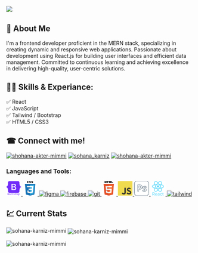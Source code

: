 ![](https://i.ibb.co/y6zDjVq/mern-stack.png)

## 🚀 About Me
I'm a frontend developer proficient in the MERN stack, specializing in creating dynamic and responsive web applications. Passionate about development using React.js for building user interfaces and efficient data management. Committed to continuous learning and achieving excellence in delivering high-quality, user-centric solutions. 

## 👨‍💻 Skills & Experiance: 
✅ React <br> 
✅ JavaScript <br>
✅ Tailwind / Bootstrap <br>
✅ HTML5 / CSS3 <br>

## ☎ Connect with me!
<p align="left">
  <a href="https://www.facebook.com/profile.php?id=100094102783679" target="blank"><img align="center" src="https://raw.githubusercontent.com/rahuldkjain/github-profile-readme-generator/master/src/images/icons/Social/facebook.svg" alt="shohana-akter-mimmi" height="30" width="40" /></a>
<a href="https://twitter.com/sohana_karniz" target="blank"><img align="center" src="https://raw.githubusercontent.com/rahuldkjain/github-profile-readme-generator/master/src/images/icons/Social/twitter.svg" alt="sohana_karniz" height="30" width="40" /></a>
<a href="https://linkedin.com/in/shohana-akter-mimmi" target="blank"><img align="center" src="https://raw.githubusercontent.com/rahuldkjain/github-profile-readme-generator/master/src/images/icons/Social/linked-in-alt.svg" alt="shohana-akter-mimmi" height="30" width="40" /></a>
</p>

<h3 align="left">Languages and Tools:</h3>
<p align="left"> <a href="https://getbootstrap.com" target="_blank" rel="noreferrer"> <img src="https://raw.githubusercontent.com/devicons/devicon/master/icons/bootstrap/bootstrap-plain-wordmark.svg" alt="bootstrap" width="40" height="40"/> </a> <a href="https://www.w3schools.com/css/" target="_blank" rel="noreferrer"> <img src="https://raw.githubusercontent.com/devicons/devicon/master/icons/css3/css3-original-wordmark.svg" alt="css3" width="40" height="40"/> </a> <a href="https://www.figma.com/" target="_blank" rel="noreferrer"> <img src="https://www.vectorlogo.zone/logos/figma/figma-icon.svg" alt="figma" width="40" height="40"/> </a> <a href="https://firebase.google.com/" target="_blank" rel="noreferrer"> <img src="https://www.vectorlogo.zone/logos/firebase/firebase-icon.svg" alt="firebase" width="40" height="40"/> </a> <a href="https://git-scm.com/" target="_blank" rel="noreferrer"> <img src="https://www.vectorlogo.zone/logos/git-scm/git-scm-icon.svg" alt="git" width="40" height="40"/> </a> <a href="https://www.w3.org/html/" target="_blank" rel="noreferrer"> <img src="https://raw.githubusercontent.com/devicons/devicon/master/icons/html5/html5-original-wordmark.svg" alt="html5" width="40" height="40"/> </a> <a href="https://developer.mozilla.org/en-US/docs/Web/JavaScript" target="_blank" rel="noreferrer"> <img src="https://raw.githubusercontent.com/devicons/devicon/master/icons/javascript/javascript-original.svg" alt="javascript" width="40" height="40"/> </a> <a href="https://www.photoshop.com/en" target="_blank" rel="noreferrer"> <img src="https://raw.githubusercontent.com/devicons/devicon/master/icons/photoshop/photoshop-line.svg" alt="photoshop" width="40" height="40"/> </a> <a href="https://reactjs.org/" target="_blank" rel="noreferrer"> <img src="https://raw.githubusercontent.com/devicons/devicon/master/icons/react/react-original-wordmark.svg" alt="react" width="40" height="40"/> </a> <a href="https://tailwindcss.com/" target="_blank" rel="noreferrer"> <img src="https://www.vectorlogo.zone/logos/tailwindcss/tailwindcss-icon.svg" alt="tailwind" width="40" height="40"/> </a> </p>

## 💹 Current Stats

<p><img align="left" src="https://github-readme-stats.vercel.app/api/top-langs?username=sohana-karniz-mimmi&show_icons=true&locale=en&layout=compact" alt="sohana-karniz-mimmi" /></p>
<p>&nbsp;<img align="center" src="https://github-readme-stats.vercel.app/api?username=sohana-karniz-mimmi&show_icons=true&locale=en" alt="sohana-karniz-mimmi" /></p>

<p><img align="center" src="https://github-readme-streak-stats.herokuapp.com/?user=sohana-karniz-mimmi&" alt="sohana-karniz-mimmi" /></p>
